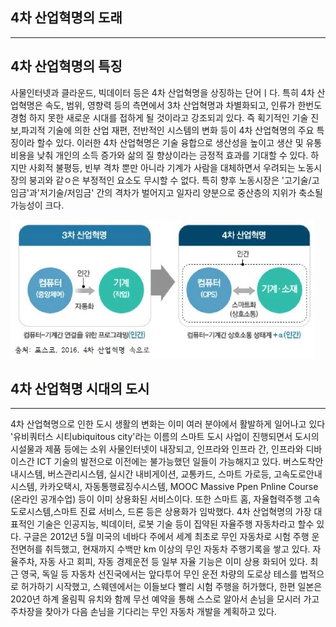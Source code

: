 ## 4차 산업혁명의 도래

---

## 4차 산업혁명의 특징

사물인터넷과 클라운드, 빅데이터 등은 4차 산업혁명을 상징하는 단어ㅣ다. 특히 4차 산업혁명은 속도, 범위, 영향력 등의 측면에서 3차 산업혁명과 차별화되고, 인류가 한번도 경험
하지 못한 새로운 시대를 접하게 될 것이라고 강조되괴 있다.
즉 획기적인 기술 진보,파괴적 기술에 의한 산업 재편, 전반적인 시스템의 변화 등이 4차 산업혁명의 주요 특징이라 할수
있다. 이러한 4차 산업혁명은 기술 융합으로 생산성을 높이고 생산 및 유통 비용을 낮춰 개인의 소득 증가와 삶의 질 향상이라는  긍정적 효과를 기대할 수 있다. 하지만 사회적 불평등, 빈부 격차 뿐만 아니라 기계가 사람을 대체하면서 우려되는 노동시장의 붕괴와 같ㅇ은 부정적인 요소도 무시할 수 없다. 특히 향후 노동시장은 '고기술/고임금'과'저기술/저임금' 간의 격차가 벌어지고 일자리 양분으로 중산층의 지위가 축소될 가능성이 크다.

![4차산업](./img/그림01_3차산업과4차산업.jpg)

## 4차 산업혁명 시대의 도시

----

4차 산업혁명으로 인한 도시 생활의 변화는 이미 여러 분야에서 활발하게 일어나고 있다 '유비쿼터스 시티ubiquitous city'라는 이름의 스마트 도시 사업이 진행되면서 도시의 시설물과 제품 등에는 소위 사물인터넷이 내장되고, 인프라와 인프라 간, 인프라와 디바이스간 ICT 기술의 발전으로 이전에는 불가능했던 일들이 가능해지고 있다. 버스도착안내시스템, 버스관리시스템, 실시간 내비게이션, 교통카드, 스마트 가로등, 고속도로안내시스템, 카카오택시, 자동통행료징수시스템, MOOC Massive Ppen Pnline Course (온라인 공개수업) 등이 이미 상용화된 서비스이다. 또한 스마트 홈, 자율협력주행 고속도로시스템,스마트 진료 서비스, 드론 등은 상용화가 임박했다.
  4차 산업혁명의 가장 대표적인 기술은 인공지능, 빅데이터, 로봇 기술 등이 집약된 자율주행 자동차라고 할수 있다.
구글은 2012년 5월 미국의 네바다 주에서 세계 최초로 무인 자동차로 시험 주행 운전면허를 취득했고, 현재까지 수백만 km 이상의 무인 자동차 주행기록을 쌓고 있다. 자율주차, 자동 사고 회피, 자동 경제운전 등 일부 자율 기능은 이미 상용
화되어 있다. 최근 영국, 독일 등 자동차 선진국에서는 앞다투어 무인 운전 차량의 도로상 테스를 법적으로 허가하기 시작했고, 스웨덴에서는 이들보다 빨리 시험 주행을 허가했다,
한편 일본은 2020년 하계 올림픽 유치와 함께 무선 예약을 통해 스스로 알아서 손님을 모시러 가고 주차장을 찾아가 다음 손님을 기다리는 무인 자동차 개발을 계획하고 있다.


